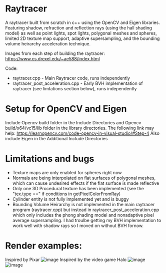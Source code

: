 # Raytracer
A raytracer built from scratch in c++ using the OpenCV and Eigen libraries. Featuring shadow, refraction and reflection rays (using the hall shading model) as well as point lights, spot lights, polygonal meshes and spheres, limited 2D texture map support, adaptive supersampling, and the bounding volume heirarchy acceleration technique.

Images from each step of building the raytracer: https://www.cs.drexel.edu/~ae588/index.html

Code:
- raytracer.cpp - Main Raytracer code, runs independently
- raytracer_post_acceleration.cpp - Early BVH implementation of raytracer (see limtations section below), runs independently

# Setup for OpenCV and Eigen
Include Opencv build folder in the Include Directories and Opencv build/x64/vc15/lib folder in the library directories. The following link may help: https://learnopencv.com/code-opencv-in-visual-studio/#Step-4
Also include Eigen in the Additional Include Directories

# Limitations and bugs
- Texture maps are only enabled for spheres right now
- Normals are being interpolated on flat surfaces of polygonal meshes, which can cause undesired effects if the flat surface is made reflective
- Only one 3D Procedural texture has been implemented (see the "tex.type ==" if conditions in getPixelColorFromRay)
- Cylinder entity is not fully implemented yet and is buggy
- Bounding Volume Heirarchy is not implemented in the main raytracer program (raytracer.cpp) but instead in raytracer_post_acceleration.cpp which only includes the phong shading model and nonadaptive pixel average supersampling. I had troulbe getting my BVH implementation to work well with shadow rays so I moved on without BVH fornow.

# Render examples:

Inspired by Pixar
![image](https://user-images.githubusercontent.com/15019257/173214602-657f7061-e246-4f00-ad83-0175637f8af2.png)
Inspired by the video game Halo
![image](https://user-images.githubusercontent.com/15019257/173214605-3abaa79f-0af3-410a-94ba-0d7e0bf9880c.png)
![image](https://user-images.githubusercontent.com/15019257/173214604-c17f9cde-8484-4d5f-a48e-92fe02dc0eb2.png)

